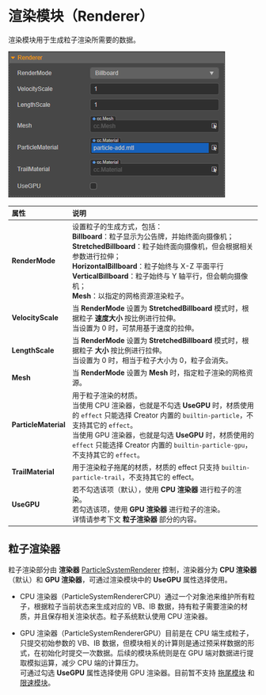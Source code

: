 # 渲染模块（Renderer）

渲染模块用于生成粒子渲染所需要的数据。

![renderer](module/renderer.png)

| 属性 | 说明 |
| :--- | :--- |
| **RenderMode** | 设置粒子的生成方式，包括：<br>**Billboard**：粒子显示为公告牌，并始终面向摄像机；<br>**StretchedBillboard**：粒子始终面向摄像机，但会根据相关参数进行拉伸；<br>**HorizontalBillboard**：粒子始终与 X-Z 平面平行<br>**VerticalBillboard**：粒子始终与 Y 轴平行，但会朝向摄像机；<br>**Mesh**：以指定的网格资源渲染粒子。 |
| **VelocityScale** | 当 **RenderMode** 设置为 **StretchedBillboard** 模式时，根据粒子 **速度大小** 按比例进行拉伸。<br>当设置为 0 时，可禁用基于速度的拉伸。 |
| **LengthScale** | 当 **RenderMode** 设置为 **StretchedBillboard** 模式时，根据粒子 **大小** 按比例进行拉伸。<br>当设置为 0 时，相当于粒子大小为 0，粒子会消失。 |
| **Mesh** | 当 **RenderMode** 设置为 **Mesh** 时，指定粒子渲染的网格资源。 |
| **ParticleMaterial** | 用于粒子渲染的材质。<br>当使用 CPU 渲染器，也就是不勾选 **UseGPU** 时，材质使用的 `effect` 只能选择 Creator 内置的 `builtin-particle`，不支持其它的 `effect`。<br>当使用 GPU 渲染器，也就是勾选 **UseGPU** 时，材质使用的 `effect` 只能选择 Creator 内置的 `builtin-particle-gpu`，不支持其它的 `effect`。 |
| **TrailMaterial** | 用于渲染粒子拖尾的材质，材质的 effect 只支持 `builtin-particle-trail`，不支持其它的 effect。 |
| **UseGPU** | 若不勾选该项（默认），使用 **CPU 渲染器** 进行粒子的渲染。<br>若勾选该项，使用 **GPU 渲染器** 进行粒子的渲染。<br>详情请参考下文 **粒子渲染器** 部分的内容。 |

## 粒子渲染器

粒子渲染部分由 **渲染器** [ParticleSystemRenderer](%__APIDOC__%/zh/#/docs/3.3/zh/particle/Class/ParticleSystem) 控制，渲染器分为 **CPU 渲染器**（默认）和 **GPU 渲染器**，可通过渲染模块中的 **UseGPU** 属性选择使用。

- CPU 渲染器（ParticleSystemRendererCPU）通过一个对象池来维护所有粒子，根据粒子当前状态来生成对应的 VB、IB 数据，持有粒子需要渲染的材质，并且保存相关渲染状态。粒子系统默认使用 CPU 渲染器。

- GPU 渲染器（ParticleSystemRendererGPU）目前是在 CPU 端生成粒子，只提交初始参数的 VB、IB 数据，但模块相关的计算则是通过预采样数据的形式，在初始化时提交一次数据。后续的模块系统则是在 GPU 端对数据进行提取模拟运算，减少 CPU 端的计算压力。<br>
可通过勾选 **UseGPU** 属性选择使用 GPU 渲染器。目前暂不支持 [拖尾模块](./trail-module.md) 和 [限速模块](./limit-velocity-module.md)。
